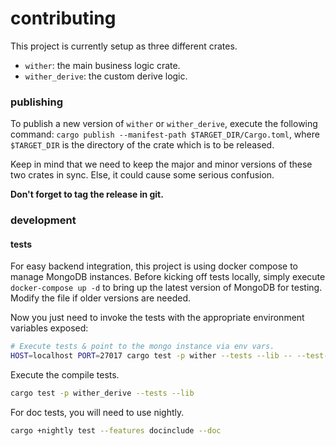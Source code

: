 contributing
============
This project is currently setup as three different crates.

- `wither`: the main business logic crate.
- `wither_derive`: the custom derive logic.

### publishing
To publish a new version of `wither` or `wither_derive`, execute the following command: `cargo publish --manifest-path $TARGET_DIR/Cargo.toml`, where `$TARGET_DIR` is the directory of the crate which is to be released.

Keep in mind that we need to keep the major and minor versions of these two crates in sync. Else, it could cause some serious confusion.

**Don't forget to tag the release in git.**

### development
#### tests
For easy backend integration, this project is using docker compose to manage MongoDB instances. Before kicking off tests locally, simply execute `docker-compose up -d` to bring up the latest version of MongoDB for testing. Modify the file if older versions are needed.

Now you just need to invoke the tests with the appropriate environment variables exposed:

```bash
# Execute tests & point to the mongo instance via env vars.
HOST=localhost PORT=27017 cargo test -p wither --tests --lib -- --test-threads=1
```

Execute the compile tests.

```bash
cargo test -p wither_derive --tests --lib
```

For doc tests, you will need to use nightly.

```bash
cargo +nightly test --features docinclude --doc
```

